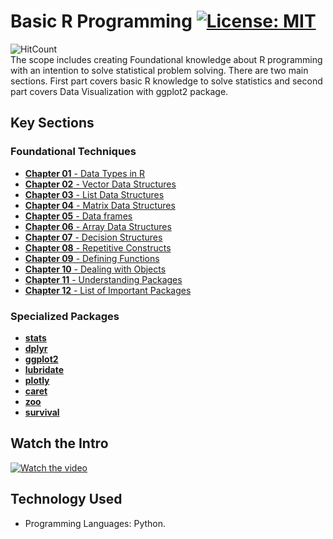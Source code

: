 # Basic R Programming  [![License: MIT](https://img.shields.io/badge/License-MIT-yellow.svg)](https://opensource.org/licenses/MIT)
![HitCount](https://hits.dwyl.com/fromsantanu/BRP-Main.svg) <br>
The scope includes creating Foundational knowledge about R programming with an intention to solve statistical problem solving. There are two main sections. First part covers basic R knowledge to solve statistics and second part covers Data Visualization with ggplot2 package.

## Key Sections
### Foundational Techniques
- [**Chapter 01** - Data Types in R](https://github.com/fromsantanu/BRP-Main/blob/main/pages/Chapter1.md) 
- [**Chapter 02** - Vector Data Structures](https://github.com/fromsantanu/BRP-Main/blob/main/pages/Chapter2.md) 
- [**Chapter 03** - List Data Structures](https://github.com/fromsantanu/BRP-Main/blob/main/pages/Chapter3.md) 
- [**Chapter 04** - Matrix Data Structures](https://github.com/fromsantanu/BRP-Main/blob/main/pages/Chapter4.md)
- [**Chapter 05** - Data frames](https://github.com/fromsantanu/BRP-Main/blob/main/pages/Chapter5.md) 
- [**Chapter 06** - Array Data Structures](https://github.com/fromsantanu/BRP-Main/blob/main/pages/Chapter6.md) 
- [**Chapter 07** - Decision Structures](https://github.com/fromsantanu/BRP-Main/blob/main/pages/Chapter7.md) 
- [**Chapter 08** - Repetitive Constructs](https://github.com/fromsantanu/BRP-Main/blob/main/pages/Chapter8.md) 
- [**Chapter 09** - Defining Functions](https://github.com/fromsantanu/BRP-Main/blob/main/pages/Chapter9.md) 
- [**Chapter 10** - Dealing with Objects](https://github.com/fromsantanu/BRP-Main/blob/main/pages/Chapter10.md)
- [**Chapter 11** - Understanding Packages](https://github.com/fromsantanu/BRP-Main/blob/main/pages/Chapter11.md) 
- [**Chapter 12** - List of Important Packages](https://github.com/fromsantanu/BRP-Main/blob/main/pages/Chapter12.md) 

### Specialized Packages
- [**stats**](https://github.com/fromsantanu/BRP-Main/blob/main/pages/stats-main.md) 
- [**dplyr**](https://github.com/fromsantanu/BRP-Main/blob/main/pages/dplyr-main.md)  
- [**ggplot2**](https://github.com/fromsantanu/BRP-Main/blob/main/pages/ggplot2-main.md)  
- [**lubridate**](https://github.com/fromsantanu/BRP-Main/blob/main/pages/lubridate-main.md) 
- [**plotly**](https://github.com/fromsantanu/BRP-Main/blob/main/pages/plotly-main.md) 
- [**caret**](https://github.com/fromsantanu/BRP-Main/blob/main/pages/caret-main.md) 
- [**zoo**](https://github.com/fromsantanu/BRP-Main/blob/main/pages/zoo-main.md)  
- [**survival**](https://github.com/fromsantanu/BRP-Main/blob/main/pages/survival-main.md) 

## Watch the Intro 
[![Watch the video](https://img.youtube.com/vi/tbd/hqdefault.jpg)](https://www.youtube.com/watch?v=tbd)

## Technology Used
- Programming Languages: Python.

